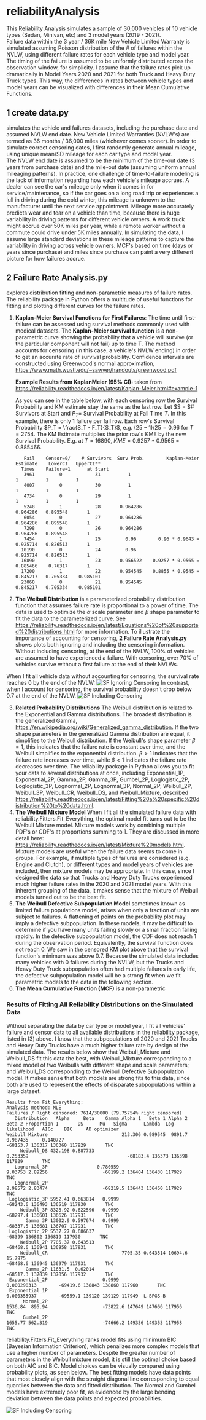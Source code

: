 # reliabilityAnalysis
This Reliability Analysis simulates a sample of 30,000 vehicles of 10 vehicle types (Sedan, Minivan, etc) and 3 model years (2019 - 2021).  
Failure data within the 3 year / 36K mile New Vehicle Limited Warranty is simulated assuming Poisson distribution of the # of failures within the NVLW, 
using different failure rates for each vehicle type and model year.  The timing of the failure is assumed to be uniformly distributed across
the observation window, for simplicity.  I assume that the failure rates pick up dramatically in Model Years 2020 and 2021 for both 
Truck and Heavy Duty Truck types.  This way, the differences in rates between vehicle types and model years can be visualized with 
differences in their Mean Cumulative Functions.

## 1 create data.py 
simulates the vehicle and failures datasets, including the purchase date and assumed NVLW end date.
New Vehicle Limited Warranties (NVLW's) are termed as 36 months / 36,000 miles (whichever comes sooner).  In order to simulate
correct censoring dates, I first randomly generate annual mileage, using unique mean/SD mileage for each car type and model year.  
The NVLW end date is assumed to be the minimum of the time-out date (3 years from purchase date) and the mile-out date (assuming 
uniform annual mileaging patterns).  In practice, one challenge of time-to-failure modeling is the lack of information regarding 
how each vehicle's mileage accrues.  A dealer can see the car's mileage only when it comes in for service/maintenance, so if the 
car goes on a long road trip or experiences a lull in driving during the cold winter, this mileage is unknown to the manufacturer
until the next service appointment.  Mileage more accurately predicts wear and tear on a vehicle than time, because there is 
huge variability in driving patterns for different vehicle owners.  A work truck might accrue over 50K miles per year, 
while a remote worker without a commute could drive under 5K miles annually. In simulating the data, I assume large standard 
deviations in these mileage patterns to capture the variability in driving across vehicle owners.  MCF's based on time (days or years since
purchase) and miles since purchase can paint a very different picture for how failures accrue.

## 2 Failure Rate Analysis.py
explores distribution fitting and non-parametric measures of failure rates.  The reliability
package in Python offers a multitude of useful functions for fitting and plotting different curves for the failure rates.

  1) **Kaplan-Meier Survival Functions for First Failures**: The time until first-failure can be assessed using survival methods commonly
     used with medical datasets.  The **Kaplan-Meier survival function** is a non-parametric curve showing the probability
     that a vehicle will survive (or the particular component will not fail) up to time T.  The method accounts for 
     censoring (in this case, a vehicle's NVLW ending) in order to get an accurate rate of survival probability.
     Confidence intervals are constructed using Greenwood's normal approximation, https://www.math.wustl.edu/~sawyer/handouts/greenwood.pdf
     
     **Example Results from KaplanMeier (95% CI):** taken from https://reliability.readthedocs.io/en/latest/Kaplan-Meier.html#example-1
      
      As you can see in the table below, with each censoring row the Survival Probability and KM estimate stay the same as the last row.
      Let $S = $\# Survivors at Start and $P_T =$ Survival Probability at Fail Time $T$.  In this example, there is only 1 failure per 
      fail row. Each row's Survival Probability $P_T = \frac{S_T - F_T}{S_T}$, e.g. $(25-1)/25=0.96$ for $T= 2754$.
      The KM Estimate multiplies the prior row's KME by the new Survival Probability.  E.g. at $T=16890$, $KME = 0.9257 * 0.9565 = 0.885466$.
    
     ```
        Fail    Censor=0/    # Survivors  Surv Prob.        Kaplan-Meier Estimate    LowerCI   UpperCI**
       Times    Failure=1      at Start
        3961         0            31          1                              1          1          1
        4007         0            30          1                              1          1          1
        4734         0            29          1                              1          1          1
        5248         1            28       0.964286                      0.964286   0.895548       1
        6054         0            27       0.964286                      0.964286   0.895548       1
        7298         0            26       0.964286                      0.964286   0.895548       1
        7454         1            25         0.96        0.96 * 0.9643 = 0.925714   0.826513       1
       10190         0            24         0.96                        0.925714   0.826513       1
       16890         1            23       0.956522    0.9257 * 0.9565 = 0.885466    0.76317       1
       17200         1            22       0.954545    0.8855 * 0.9545 = 0.845217   0.705334    0.985101
       23060         0            21       0.954545                      0.845217   0.705334    0.985101
     ```  
  2) **The Weibull Distribution** is a parameterized probability distribution function that assumes failure rate is proportional to a 
    power of time.  The data is used to optimize the $\alpha$ scale parameter and $\beta$ shape parameter to fit the data to the parameterized
    curve.  See https://reliability.readthedocs.io/en/latest/Equations%20of%20supported%20distributions.html for more information.
    To illustrate the importance of accounting for censoring, **2 Failure Rate Analysis.py** shows plots both ignoring and including the 
    censoring information.  Without including censoring, at the end of the NVLW, 100% of vehicles are assumed to have experienced a failure.
    With censoring, over 70% of vehicles survive without a first failure at the end of their NVLWs.

When I fit all vehicle data without accounting for censoring, the survival rate reaches 0 by the end of the NVLW:
![SF Ignoring Censoring](https://github.com/emilysheen/reliabilityAnalysis/blob/master/plots/KM%20and%20Weibull%20Survival%20Functions%20-%20No%20Censoring.jpg?raw=true)
In contrast, when I account for censoring, the survival probability doesn't drop below 0.7 at the end of the NVLW.
![SF Including Censoring](https://github.com/emilysheen/reliabilityAnalysis/blob/master/plots/KM%20and%20Weibull%20Survival%20Functions%20-%20With%20Censoring.jpg?raw=true)

  3) **Related Probability Distributions** The Weibull distribution is related to the Exponential and Gamma distributions.  The broadest
    distribution is the generalized Gamma, https://en.wikipedia.org/wiki/Generalized_gamma_distribution.  If the two shape parameters
    in the generalized Gamma distribution are equal, it simplifies to the Weibull distribution.  If the Weibull's shape parameter $\beta = 1$,
    this indicates that the failure rate is constant over time, and the Weibull simplifies to the exponential distribution. $\beta > 1$ 
    indicates that the failure rate increases over time, while $\beta < 1$ indicates the failure rate decreases over time.  The reliability
    package in Python allows you to fit your data to several distributions at once, including Exponential_1P, Exponential_2P, Gamma_2P, 
    Gamma_3P, Gumbel_2P, Loglogistic_2P, Loglogistic_3P, Lognormal_2P, Lognormal_3P, Normal_2P, Weibull_2P, Weibull_3P, Weibull_CR, Weibull_DS, 
    and Weibull_Mixture, described https://reliability.readthedocs.io/en/latest/Fitting%20a%20specific%20distribution%20to%20data.html.
  4) **The Weibull Mixture Model** When I fit all the simulated failure data with reliability.Fitters.Fit_Everything, the optimal model fit
    turns out to be the Weibull Mixture model.  Mixture models work by combining multiple PDF's or CDF's at proportions summing to 1.  They
    are discussed in more detail here: https://reliability.readthedocs.io/en/latest/Mixture%20models.html.  Mixture models are useful when 
    the failure data seems to come in groups. For example, if multiple types of failures are considered (e.g. Engine and Clutch), or different
    types and model years of vehicles are included, then mixture models may be appropriate.  In this case, since I designed the data
    so that Trucks and Heavy Duty Trucks experienced much higher failure rates in the 2020 and 2021 model years.  With this inherent 
    grouping of the data, it makes sense that the mixture of Weibull models turned out to be the best fit.
5) **The Weibull Defective Subpopulation Model** sometimes known as limited failure populations model, arises when only 
a fraction of units are subject to failures. A flattening of points on the probability plot may imply a defective subpopulation. 
In these models, it may be difficult to determine if you have many units failing slowly or a small fraction failing rapidly.
In the defective subpopulation model, the CDF does not reach 1 during the observation period. Equivalently, the survival
function does not reach 0.  We saw in the censored KM plot above that the survival function's minimum was above 0.7. 
Because the simulated data includes many vehicles with 0 failures during the NVLW, but the Trucks and Heavy Duty Truck
subpopulation often had multiple failures in early life, the defective subpopulation model will be a strong fit when
we fit parametric models to the data in the following section.
6) **The Mean Cumulative Function (MCF)** is a non-parametric 

### Results of Fitting All Reliability Distributions on the Simulated Data
Without separating the data by car type or model year, I fit all vehicles' failure and censor data to all available 
distributions in the reliability package, listed in (3) above.  I know that the subpopulations of 2020 and 2021 Trucks
and Heavy Duty Trucks have a much higher failure rate by design of the simulated data.  The results below show that 
Weibull_Mixture and Weibull_DS fit this data the best, with Weibull_Mixture corresponding to a mixed model of two 
Weibulls with different shape and scale parameters; and Weibull_DS corresponding to the Weibull Defective 
Subpopulation model. It makes sense that both models are strong fits to this data, since both are used to 
represent the effects of disparate subpopulations within a large dataset.

```
Results from Fit_Everything:
Analysis method: MLE
Failures / Right censored: 7614/30000 (79.75754% right censored) 
   Distribution   Alpha     Beta    Gamma Alpha 1   Beta 1 Alpha 2   Beta 2 Proportion 1       DS      Mu   Sigma      Lambda  Log-likelihood   AICc    BIC     AD optimizer
Weibull_Mixture                           213.306 0.989545  9891.7 0.987435     0.140727                                             -68153.7 136317 136360 117929       TNC
     Weibull_DS 432.198 0.887733                                                         0.253359                                    -68183.4 136373 136398 117929       TNC
   Lognormal_3P                  0.780559                                                         9.03753 2.89256                    -68199.2 136404 136430 117929       TNC
   Lognormal_2P                                                                                   8.98572 2.83474                    -68219.5 136443 136460 117929       TNC
 Loglogistic_3P 5952.41 0.663814   0.9999                                                                                            -68243.6 136493 136519 117930       TNC
     Weibull_3P 8328.92 0.622596   0.9999                                                                                            -68297.4 136601 136626 117931       TNC
       Gamma_3P 13002.9 0.597674   0.9999                                                                                            -68337.5 136681 136707 117931       TNC
 Loglogistic_2P 5537.27 0.686637                                                                                                       -68399 136802 136819 117930       TNC
     Weibull_2P 7705.37 0.643513                                                                                                     -68468.6 136941 136958 117931       TNC
     Weibull_CR                           7705.35 0.643514 10694.6  15.7975                                                          -68468.6 136945 136979 117931       TNC
       Gamma_2P 11631.5  0.62014                                                                                                     -68517.3 137039 137056 117932       TNC
 Exponential_2P                    0.9999                                                                         0.000298313        -69419.6 138843 138860 117960       TNC
 Exponential_1P                                                                                                   0.000355937        -69559.1 139120 139129 117949  L-BFGS-B
      Normal_2P                                                                                   1536.84  895.94                    -73822.6 147649 147666 117956       TNC
      Gumbel_2P                                                                                   1655.77 562.319                    -74666.2 149336 149353 117958       TNC 
```
reliability.Fitters.Fit_Everything ranks model fits using minimum BIC (Bayesian Information Criterion), which 
penalizes more complex models that use a higher number of parameters.  Despite the greater number of parameters in the
Weibull mixture model, it is still the optimal choice based on both AIC and BIC.  Model choices can be visually compared
using probability plots, as seen below.  The best fitting models have data points that most closely align with the straight
diagonal line corresponding to equal quantiles between the data and fitted distribution.  The Normal and Gumbel models
have extremely poor fit, as evidenced by the large bending deviation between the data points and expected probabilities.

![SF Including Censoring](https://github.com/emilysheen/reliabilityAnalysis/blob/master/plots/Probability%20Plots%20of%20All%20Distribution%20Fits.jpg?raw=true)



